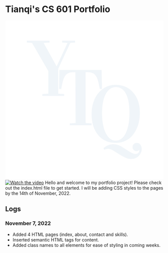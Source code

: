 # Tianqi's CS 601 Portfolio
![YTQ Logo](https://github.com/tpy5064/cs601-portfolio/blob/main/assets/img/YTQLogo.png "Logo Title Text 1")
[![Watch the video](https://i.imgur.com/vKb2F1B.png)](https://github.com/tpy5064/cs601-portfolio/blob/main/assets/video/skills_page_video.mp4)
 Hello and welcome to my portfolio project! Please check out the index.html file to get started.
 I will be adding CSS styles to the pages by the 14th of November, 2022.
 
 
 ## Logs
 
 ### November 7, 2022
* Added 4 HTML pages (index, about, contact and skills).
* Inserted semantic HTML tags for content.
* Added class names to all elements for ease of styling in coming weeks.
